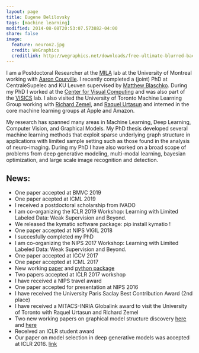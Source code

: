 ```yaml
---
layout: page
title: Eugene Belilovsky
tags: [machine learning]
modified: 2014-08-08T20:53:07.573882-04:00
share: false
image:
  feature: neuron2.jpg
  credit: WeGraphics
  creditlink: http://wegraphics.net/downloads/free-ultimate-blurred-background-pack/
---
```


I am a Postdoctoral Researcher at the [MILA](https://mila.quebec/) lab at the University of Montreal working with [Aaron Courville](https://mila.quebec/en/person/aaron-courville/). I recently completed a (joint) PhD at CentraleSupelec and KU Leuven supervised by [Matthew Blaschko](http://homes.esat.kuleuven.be/~mblaschk/). During my PhD I worked at the [Center for Visual Computing](http://cvn.ecp.fr/) and was also part of the [VISICS](https://www.esat.kuleuven.be/psi/visics) lab. I also visited the University of Toronto Machine Learning Group working with [Richard Zemel](http://www.cs.toronto.edu/~zemel), and [Raquel Urtasun](http://www.cs.toronto.edu/~urtasun/) and interned in the core machine learning groups at Apple and Amazon. 

My research has spanned many areas in Machine Learning, Deep Learning, Computer Vision, and Graphical Models. My PhD thesis developed several machine learning methods that exploit sparse underlying graph structure in applications with limited sample setting such as those found in the analysis of neuro-imaging. During my PhD I have also worked on a broad scope of problems from deep generative modeling, multi-modal learning, bayesian optimization, and large scale image recognition and detection. 


## News:
* One paper accepted at BMVC 2019
* One paper acepted at ICML 2019
* I received a postdoctoral scholarship from IVADO 
* I am co-organizing the ICLR 2019 Workshop: Learning with Limited Labeled Data: Weak Supervision and Beyond.
* We released the kymatio software package: pip install kymatio !
* One paper accepted at NIPS VIGIL 2018 
* I succesfully completed my PhD
* I am co-organizing the NIPS 2017 Workshop: Learning with Limited Labeled Data: Weak Supervision and Beyond.
* One paper accepted at ICCV 2017 
* One paper accepted at ICML 2017
* New working [paper](https://arxiv.org/pdf/1703.08961.pdf) and [python package](https://github.com/edouardoyallon/pyscatwave) 
* Two papers accepted at ICLR 2017 workshop
* I have received a NIPS travel award 
* One paper accepted for presentation at NIPS 2016
* I have received the University Paris Saclay Best Contribution Award (2nd place)
* I have received a MITACS-INRIA Globalink award to visit the University of Toronto with Raquel Urtasun and Richard Zemel
* Two new working papers on graphical model structure discovery [here](https://hal.inria.fr/hal-01306491v3/document) and [here](https://hal.inria.fr/hal-01248844/file/main.pdf)
* Received an ICLR student award
* Our paper on model selection in deep generative models was accepted at ICLR 2016. [link](http://arxiv.org/abs/1511.04581)
 
